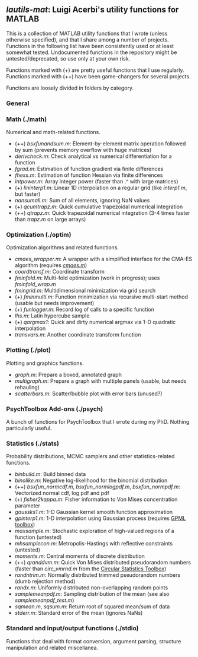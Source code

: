 ## *lautils-mat*: Luigi Acerbi's utility functions for MATLAB

This is a collection of MATLAB utility functions that I wrote (unless otherwise specified), and that I share among a number of projects. Functions in the following list have been consistently used or at least somewhat tested. Undocumented functions in the repository might be untested/deprecated, so use only at your own risk.

Functions marked with (+) are pretty useful functions that I use regularly.
Functions marked with (++) have been game-changers for several projects.

Functions are loosely divided in folders by category.

### General

### Math (./math)

Numerical and math-related functions. 

- (++) *bsxfunandsum.m*:  Element-by-element matrix operation followed by sum (prevents memory overflow with huge matrices)
- *derivcheck.m*: Check analytical vs numerical differentiation for a function
- *fgrad.m*: Estimation of function gradient via finite differences
- *fhess.m*: Estimation of function Hessian via finite differences
- *intpower.m*: Array integer power (faster than .^ with large matrices)
- (+) *lininterp1.m*: Linear 1D interpolation on a regular grid (like *interp1.m*, but faster)
- *nansumall.m*: Sum of all elements, ignoring NaN values
- (+) *qcumtrapz.m*: Quick cumulative trapezoidal numerical integration
- (++) *qtrapz.m*: Quick trapezoidal numerical integration (3-4 times faster than *trapz.m* on large arrays)

### Optimization (./optim)

Optimization algorithms and related functions.

- *cmaes_wrapper.m*: A wrapper with a simplified interface for the CMA-ES algorithm (requires *[cmaes.m](https://www.lri.fr/~hansen/cmaes_inmatlab.html)*)
- *coordtransf.m*: Coordinate transform
- *fminfold.m*: Multi-fold optimization (work in progress); uses *fminfold_wrap.m*
- *fmingrid.m*: Multidimensional minimization via grid search
- (+) *fminmulti.m*: Function minimization via recursive multi-start method (usable but needs improvement)
- (+) *funlogger.m*: Record log of calls to a specific function
- *lhs.m*: Latin hypercube sample
- (+) *qargmax1*: Quick and dirty numerical argmax via 1-D quadratic interpolation
- *transvars.m*: Another coordinate transform function

### Plotting (./plot)

Plotting and graphics functions.

- *graph.m*: Prepare a boxed, annotated graph
- *multigraph.m*: Prepare a graph with multiple panels (usable, but needs rehauling)
- *scatterbars.m*: Scatter/bubble plot with error bars (unused?)

### PsychToolbox Add-ons (./psych)

A bunch of functions for PsychToolbox that I wrote during my PhD. Nothing particularly useful.

### Statistics (./stats)

Probability distributions, MCMC samplers and other statistics-related functions.

- *binbuild.m*: Build binned data
- *binolike.m*: Negative log-likelihood for the binomial distribution
- (++) *bsxfun_normcdf.m*, *bsxfun_normlogpdf.m*, *bsxfun_normpdf.m*: Vectorized normal cdf, log pdf and pdf
- (+) *fisher2kappa.m*: Fisher information to Von Mises concentration parameter
- *gaussks1.m*: 1-D Gaussian kernel smooth function approximation
- *gpinterp1.m*: 1-D interpolation using Gaussian process (requires [GPML toolbox](http://www.gaussianprocess.org/gpml/code/matlab/doc/))
- *maxsample.m*: Stochastic exploration of high-valued regions of a function (untested)
- *mhsamplecon.m*: Metropolis-Hastings with reflective constraints (untested)
- *moments.m*: Central moments of discrete distribution
- (++) *qranddvm.m*: Quick Von Mises distributed pseudorandom numbers (faster than *circ_vmrnd.m* from the [Circular Statistics Toolbox](http://bethgelab.org/software/circstat/))
- *randntrim.m*: Normally distributed trimmed pseudorandom numbers (dumb rejection method)
- *randx.m*: Uniformly distributed non-overlapping random points
- *samplemeanpdf.m*: Sampling distribution of the mean (see also *samplemeanpdf_test.m*)
- *sqmean.m*, *sqsum.m*: Return root of squared mean/sum of data
- *stderr.m*: Standard error of the mean (ignores NaNs)

### Standard and input/output functions (./stdio)

Functions that deal with format conversion, argument parsing, structure manipulation and related miscellanea.
